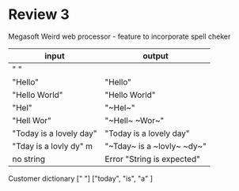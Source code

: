 # Review 3

Megasoft Weird
web processor - feature to incorporate spell cheker


| input                    | output                     |
| ------------------------ | -------------------------- |
| " "                      |                            |
| "Hello"                  | "Hello"                    |
| "Hello World"            | "Hello World"              |
| "Hel"                    | "~Hel~"                    |
| "Hell Wor"               | "~Hell~ ~Wor~"             |
| "Today is a lovely day"  | "Today is a lovely day"    |
| "Tday is a lovly dy"    m| "~Tday~ is a ~lovly~ ~dy~" |
| no string | Error "String is expected" |

Customer dictionary 
[" "]
["today", "is", "a" ]
